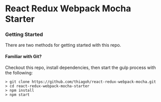# React Redux Webpack Mocha Starter

### Getting Started

There are two methods for getting started with this repo.

#### Familiar with Git?
Checkout this repo, install dependencies, then start the gulp process with the following:

```
> git clone https://github.com/thiagoh/react-redux-webpack-mocha.git
> cd react-redux-webpack-mocha-starter
> npm install
> npm start
```
